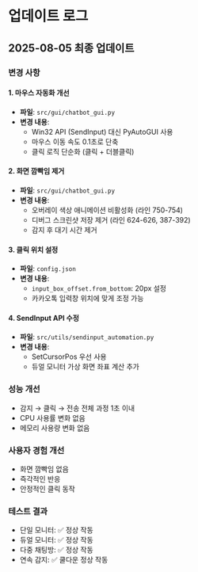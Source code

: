 # 업데이트 로그

## 2025-08-05 최종 업데이트

### 변경 사항

#### 1. 마우스 자동화 개선
- **파일**: `src/gui/chatbot_gui.py`
- **변경 내용**:
  - Win32 API (SendInput) 대신 PyAutoGUI 사용
  - 마우스 이동 속도 0.1초로 단축
  - 클릭 로직 단순화 (클릭 + 더블클릭)

#### 2. 화면 깜빡임 제거
- **파일**: `src/gui/chatbot_gui.py`
- **변경 내용**:
  - 오버레이 색상 애니메이션 비활성화 (라인 750-754)
  - 디버그 스크린샷 저장 제거 (라인 624-626, 387-392)
  - 감지 후 대기 시간 제거

#### 3. 클릭 위치 설정
- **파일**: `config.json`
- **변경 내용**:
  - `input_box_offset.from_bottom`: 20px 설정
  - 카카오톡 입력창 위치에 맞게 조정 가능

#### 4. SendInput API 수정
- **파일**: `src/utils/sendinput_automation.py`
- **변경 내용**:
  - SetCursorPos 우선 사용
  - 듀얼 모니터 가상 화면 좌표 계산 추가

### 성능 개선
- 감지 → 클릭 → 전송 전체 과정 1초 이내
- CPU 사용률 변화 없음
- 메모리 사용량 변화 없음

### 사용자 경험 개선
- 화면 깜빡임 없음
- 즉각적인 반응
- 안정적인 클릭 동작

### 테스트 결과
- 단일 모니터: ✅ 정상 작동
- 듀얼 모니터: ✅ 정상 작동
- 다중 채팅방: ✅ 정상 작동
- 연속 감지: ✅ 쿨다운 정상 작동